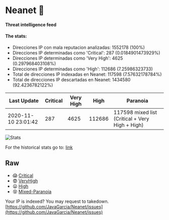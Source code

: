 # Neanet :hocho:
#### Threat intelligence feed
#### The stats:

- Direcciones IP con mala reputacion analizadas: 1552178 (100%)
- Direcciones IP determinadas como 'Critical':  287 (0.0184901473929%)
- Direcciones IP determinadas como 'Very High':  4625 (0.297968403108%)
- Direcciones IP determinadas como 'High':  112686 (7.25986323733)
- Total de direcciones IP indexadas en Neanet:  117598 (7.57632178784%)
- Total de direcciones IP descartadas en Neanet:  1434580 (92.4236782122%)

| Last Update | Critical | Very High | High | Paranoia |
| --- | --- | --- | --- | --- |
| 2020-11-10 23:01:42 | 287 | 4625 | 112686 | 117598 mixed list (Critical + Very High + High)|

![Stats](https://docs.google.com/spreadsheets/d/e/2PACX-1vSnaNMIXVabIpDJjufMlzH7poXnshF3mgd8Is1g9ytUEzVsP5my4Trn8f-xkoLLQ38xpL3HtmUexLo6/pubchart?oid=501124687&format=image)

For the historical stats go to: [link](/stats.csv)
## Raw
- :scream: [Critical](https://raw.githubusercontent.com/JavaGarcia/Neanet/master/blacklists/neanet_critical.txt)
- :fearful: [VeryHigh](https://raw.githubusercontent.com/JavaGarcia/Neanet/master/blacklists/neanet_veryHigh.txtt)
- :frowning: [High](https://raw.githubusercontent.com/JavaGarcia/Neanet/master/blacklists/neanet_high.txt)
- :dizzy_face: [Mixed-Paranoia](https://raw.githubusercontent.com/JavaGarcia/Neanet/master/blacklists/neanet_all.txt)


Your IP is indexed? You may request to takedown. [https://github.com/JavaGarcia/Neanet/issues](https://github.com/JavaGarcia/Neanet/issues)



































































































































































































































































































































































































































































































































































































































































































































































































































































































































































































































































































































































































































































































































































































































































































































































































































































































































































































































































































































































































































































































































